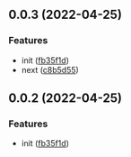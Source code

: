 

## 0.0.3 (2022-04-25)


### Features

* init ([fb35f1d](https://github.com/agileago/vue3-query-builder/commit/fb35f1d6af967faabb0c6bcc8529d2af147559a0))
* next ([c8b5d55](https://github.com/agileago/vue3-query-builder/commit/c8b5d55b6a80b8844cc7402dce327ebce1368d4e))

## 0.0.2 (2022-04-25)


### Features

* init ([fb35f1d](https://github.com/agileago/vue3-query-builder/commit/fb35f1d6af967faabb0c6bcc8529d2af147559a0))